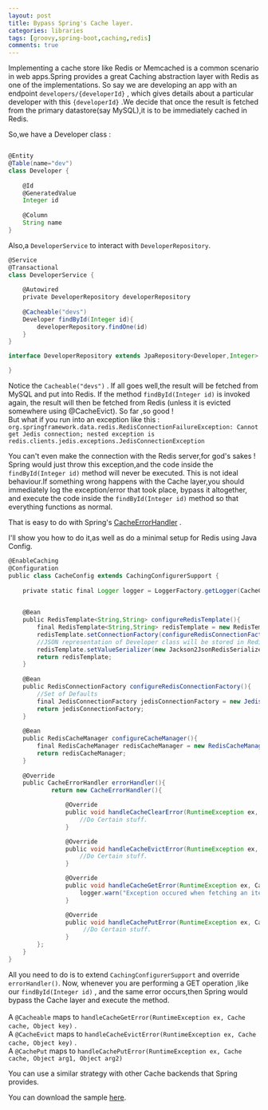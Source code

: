 ```yaml
---
layout: post
title: Bypass Spring's Cache layer.
categories: libraries
tags: [groovy,spring-boot,caching,redis]
comments: true
---
```


Implementing a cache store like Redis or Memcached is a common scenario in web apps.Spring provides a great Caching abstraction layer with Redis as one of the implementations.
So say we are developing an app with an endpoint `developers/{developerId}` , which gives details about a particular developer with this `{developerId}` .We decide that once the result is fetched from the primary datastore(say MySQL),it is to be immediately cached in Redis.

So,we have a Developer class :

```groovy

@Entity
@Table(name="dev")
class Developer {
	
	@Id
	@GeneratedValue
	Integer id
	
	@Column
	String name
}
```

Also,a `DeveloperService` to interact with `DeveloperRepository`.


```groovy
@Service
@Transactional
class DeveloperService {
	
	@Autowired
	private DeveloperRepository developerRepository
	
	@Cacheable("devs")
	Developer findById(Integer id){
		developerRepository.findOne(id)
	}
}
```

```groovy
interface DeveloperRepository extends JpaRepository<Developer,Integer> {

}
```

Notice the `Cacheable("devs")` . If all goes well,the result will be fetched from MySQL and put into Redis. 
If the method `findById(Integer id)` is invoked again, the result will then be fetched from Redis (unless it is evicted somewhere using @CacheEvict).
So far ,so good ! 
<br />
But what if you run into an exception like this :
`org.springframework.data.redis.RedisConnectionFailureException: Cannot get Jedis connection; nested exception is redis.clients.jedis.exceptions.JedisConnectionException` 
<br />

You can't even make the connection with the Redis server,for god's sakes ! Spring would just throw this exception,and the code inside the `findById(Integer id)` method will never be executed. 
This is not ideal behaviour.If something wrong happens with the Cache layer,you should immediately log the exception/error that took place, bypass it altogether, and execute the code inside the `findById(Integer id)` method so that everything functions as normal.

That is easy to do with Spring's [CacheErrorHandler](http://docs.spring.io/spring/docs/current/javadoc-api/org/springframework/cache/interceptor/CacheErrorHandler.html) .

I'll show you how to do it,as well as do a minimal setup for Redis using Java Config.

```groovy
@EnableCaching
@Configuration
public class CacheConfig extends CachingConfigurerSupport {
	
	private static final Logger logger = LoggerFactory.getLogger(CacheConfig.class);

	
	@Bean
	public RedisTemplate<String,String> configureRedisTemplate(){
		final RedisTemplate<String,String> redisTemplate = new RedisTemplate<String,String>();
		redisTemplate.setConnectionFactory(configureRedisConnectionFactory());
		//JSON representation of Developer class will be stored in Redis. 
		redisTemplate.setValueSerializer(new Jackson2JsonRedisSerializer<Developer>(Developer.class));
		return redisTemplate;
	}
	
	@Bean
	public RedisConnectionFactory configureRedisConnectionFactory(){
		//Set of Defaults
		final JedisConnectionFactory jedisConnectionFactory = new JedisConnectionFactory();
		return jedisConnectionFactory;
	}
	
	@Bean
	public RedisCacheManager configureCacheManager(){
		final RedisCacheManager redisCacheManager = new RedisCacheManager(configureRedisTemplate());
		return redisCacheManager;
	}
	
	@Override
	public CacheErrorHandler errorHandler(){
			return new CacheErrorHandler(){

				@Override
				public void handleCacheClearError(RuntimeException ex, Cache cache) {
					//Do Certain stuff.
				}

				@Override
				public void handleCacheEvictError(RuntimeException ex, Cache cache, Object key) {
					//Do Certain stuff.					
				}

				@Override
				public void handleCacheGetError(RuntimeException ex, Cache cache, Object key) {
					logger.warn("Exception occured when fetching an item from Redis.Time : {} , Key : {} , Cache : {}, Exception : ",LocalDateTime.now(),key,cache.getName(),ex);
				}

				@Override
				public void handleCachePutError(RuntimeException ex, Cache cache, Object arg1, Object arg2) {
				     //Do Certain stuff.											
				}
		};
	}
}
```

All you need to do is to extend `CachingConfigurerSupport` and override `errorHandler()`.
Now, whenever you are performing a GET operation ,like our `findById(Integer id)` , and the same error occurs,then Spring would bypass the Cache layer and execute the method.
<br /> <br />
A `@Cacheable` maps to `handleCacheGetError(RuntimeException ex, Cache cache, Object key)` .
<br />
A `@CacheEvict` maps to `handleCacheEvictError(RuntimeException ex, Cache cache, Object key)` .
<br />
A `@CachePut` maps to `handleCachePutError(RuntimeException ex, Cache cache, Object arg1, Object arg2)`

You can use a similar strategy with other Cache backends that Spring provides.


You can download the sample [here](https://gitlab.com/ankushs92/sample-boot-redis-errorHandler).
